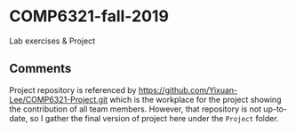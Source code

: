 # COMP6321-fall-2019

Lab exercises & Project

## Comments

Project repository is referenced by https://github.com/Yixuan-Lee/COMP6321-Project.git which is the workplace for the project showing the contribution of all team members. However, that repository is not up-to-date, so I gather the final version of project here under the ```Project``` folder.
